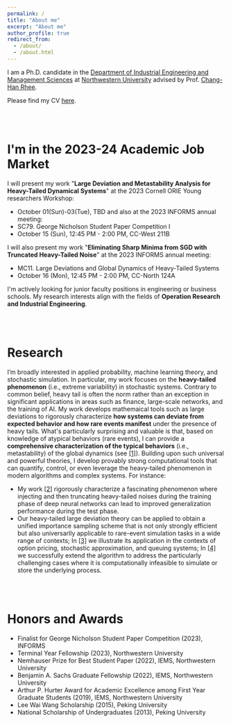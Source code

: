 ```yaml
---
permalink: /
title: "About me"
excerpt: "About me"
author_profile: true
redirect_from: 
  - /about/
  - /about.html
---
```



I am a Ph.D. candidate in the [Department of Industrial Engineering and Management Sciences](https://www.mccormick.northwestern.edu/industrial/) at [Northwestern
University](https://www.northwestern.edu/) advised by Prof. [Chang-Han Rhee](https://chrhee.github.io/). 

Please find my CV [here](https://joshwang0322.github.io/files/XingyuWangCV2023Sep.pdf).

<br/><br/>

I'm in the 2023-24 Academic Job Market
======

I will present my work "**Large Deviation and Metastability Analysis for Heavy-Tailed Dynamical Systems**" at the 2023 Cornell ORIE Young researchers Workshop:
- October 01(Sun)-03(Tue), TBD
and also at the 2023 INFORMS annual meeting:
- SC79. George Nicholson Student Paper Competition I
- October 15 (Sun), 12:45 PM - 2:00 PM, CC-West 211B

I will also present my work "**Eliminating Sharp Minima from SGD with Truncated Heavy-Tailed Noise**" at the 2023 INFORMS annual meeting:
- MC11. Large Deviations and Global Dynamics of Heavy-Tailed Systems
- October 16 (Mon), 12:45 PM - 2:00 PM,  CC-North 124A

I'm actively looking for junior faculty positions in engineering or business schools. My research interests align with the fields of **Operation Research and Industrial Engineering**. 

<br/><br/>

Research
======

I’m broadly interested in applied probability, machine learning theory, and stochastic simulation. In particular, my work focuses on the **heavy-tailed phenomenon** (i.e., extreme variability) in stochastic systems. Contrary to common belief, heavy tail is often the norm rather than an exception in significant applications in areas such as finance, large-scale networks, and the training of AI. My work develops mathemaical tools such as large deviations to rigorously characterize **how systems can deviate from expected behavior and how rare events manifest** under the presence of heavy tails. What's particularly surprising and valuable is that, based on knowledge of atypical behaviors (rare events), I can provide a **comprehensive characterization of the typical behaviors** (i.e., metastability) of the global dynamics (see [[1]](https://arxiv.org/pdf/2307.03479.pdf)). Building upon such universal and powerful theories, I develop provably strong computational tools that can quantify, control, or even leverage the heavy-tailed phenomenon in modern algorithms and complex systems. For instance:
- My work [[2]](https://openreview.net/pdf?id=B3Nde6lvab) rigorously characterize a fascinating phenomenon where injecting and then truncating heavy-tailed noises during the training phase of deep neural networks can lead to improved generalization performance during the test phase.
- Our heavy-tailed large deviation theory can be applied to obtain a unified importance sampling scheme that is not only strongly efficient but also universarlly applicable to rare-event simulation tasks in a wide range of contexts; In [[3]](https://joshwang0322.github.io/files/WangRhee23b.pdf) we illustrate its application in the contexts of option pricing, stochastic approximation, and queuing systems; In [[4]](https://joshwang0322.github.io/files/WangRhee23a.pdf) we successfully extend the algorithm to address the particularly challenging cases where it is computationally infeasible to simulate or store the underlying process. 

<br/><br/>


Honors and Awards
======

- Finalist for George Nicholson Student Paper Competition (2023), INFORMS
- Terminal Year Fellowship (2023), Northwestern University
- Nemhauser Prize for Best Student Paper (2022), IEMS, Northwestern University
- Benjamin A. Sachs Graduate Fellowship (2022), IEMS, Northwestern University
- Arthur P. Hurter Award for Academic Excellence among First Year Graduate Students (2019), IEMS, Northwestern University
- Lee Wai Wang Scholarship (2015), Peking University
- National Scholarship of Undergraduates (2013), Peking University
